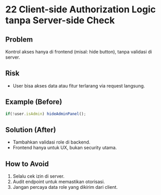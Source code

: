 # 22 Client-side Authorization Logic tanpa Server-side Check

## Problem
Kontrol akses hanya di frontend (misal: hide button), tanpa validasi di server.

## Risk
- User bisa akses data atau fitur terlarang via request langsung.

## Example (Before)
```javascript
if(!user.isAdmin) hideAdminPanel();
```

## Solution (After)
- Tambahkan validasi role di backend.
- Frontend hanya untuk UX, bukan security utama.

## How to Avoid
1. Selalu cek izin di server.
2. Audit endpoint untuk memastikan otorisasi.
3. Jangan percaya data role yang dikirim dari client.
